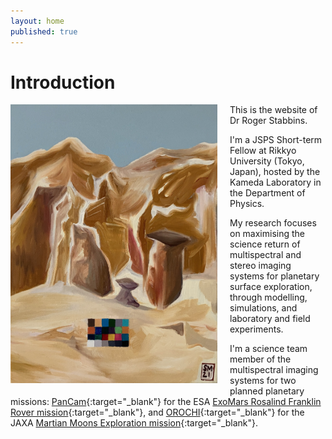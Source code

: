 ```yaml
---
layout: home
published: true
---
```

<h1>Introduction</h1>

<img style="float: left; padding: 0px 20px 20px 0px; max-width:100%"
    height=446
    width=331
    src="index/specsim_painting.jpg" 
    alt="Home Image" 
    title="My talented sister painted this scene based on one of the figures from my thesis."/>

This is the website of Dr Roger Stabbins.
&nbsp;

I'm a JSPS Short-term Fellow at Rikkyo University (Tokyo, Japan), hosted by the Kameda Laboratory in the Department of Physics.
&nbsp;

My research focuses on maximising the science return of multispectral and stereo imaging systems for planetary surface exploration, through modelling, simulations, and laboratory and field experiments.
&nbsp;

I'm a science team member of the multispectral imaging systems for two planned planetary missions: [PanCam](https://www.youtube.com/watch?v=aOEgsdTqdmo){:target="_blank"} for the ESA [ExoMars Rosalind Franklin Rover mission](https://www.esa.int/Science_Exploration/Human_and_Robotic_Exploration/Exploration/ExoMars){:target="_blank"}, and [OROCHI](https://earth-planets-space.springeropen.com/articles/10.1186/s40623-021-01462-9){:target="_blank"} for the JAXA [Martian Moons Exploration mission](https://www.mmx.jaxa.jp/en/){:target="_blank"}.
&nbsp;

<br clear="left"/>
